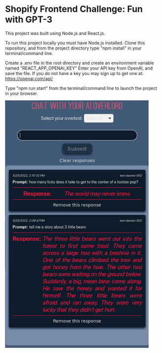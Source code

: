 # Shopify Frontend Challenge: Fun with GPT-3

This project was built using Node.js and React.js.

To run this project locally you must have Node.js installed.
Clone this repository, and from the project directory type "npm install" in your terminal/command line.

Create a .env file in the root directory and create an environment variable named "REACT_APP_OPENAI_KEY"
Enter your API key from OpenAI, and save the file. If you do not have a key you may sign up to get one at: https://openai.com/api/ 

Type "npm run start" from the terminal/command line to launch the project in your browser.

![Alt Image text](/screenshots/overlord.png?raw=true "Screenshot")
